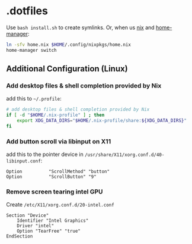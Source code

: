 # .dotfiles

Use `bash install.sh` to create symlinks. Or, when us [nix](https://nixos.org/) and [home-manager](https://github.com/nix-community/home-manager):

```sh
ln -sfv home.nix $HOME/.config/nixpkgs/home.nix
home-manager switch
```

## Additional Configuration (Linux)

### Add desktop files & shell completion provided by Nix

add this to `~/.profile`:

```sh
# add desktop files & shell completion provided by Nix
if [ -d "$HOME/.nix-profile" ] ; then 
    export XDG_DATA_DIRS="$HOME/.nix-profile/share:${XDG_DATA_DIRS}"
fi
```

### Add button scroll via libinput on X11

add this to the pointer device in `/usr/share/X11/xorg.conf.d/40-libinput.conf`:

```
Option          "ScrollMethod" "button"
Option          "ScrollButton" "9"
```

### Remove screen tearing intel GPU

Create `/etc/X11/xorg.conf.d/20-intel.conf`

```
Section "Device"
    Identifier "Intel Graphics"
    Driver "intel"
    Option "TearFree" "true"
EndSection
```
